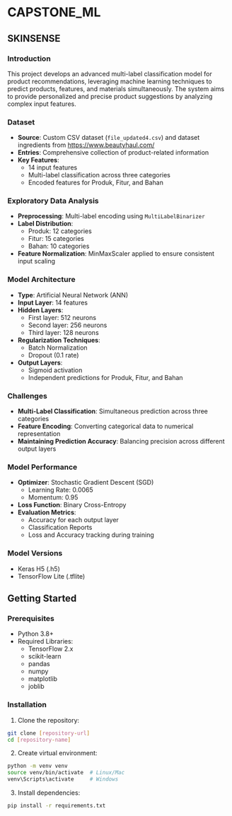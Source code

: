 # CAPSTONE_ML
## SKINSENSE

### Introduction
This project develops an advanced multi-label classification model for product recommendations, leveraging machine learning techniques to predict products, features, and materials simultaneously. The system aims to provide personalized and precise product suggestions by analyzing complex input features.

### Dataset
- **Source**: Custom CSV dataset (`file_updated4.csv`) and dataset ingredients from https://www.beautyhaul.com/
- **Entries**: Comprehensive collection of product-related information
- **Key Features**: 
  - 14 input features
  - Multi-label classification across three categories
  - Encoded features for Produk, Fitur, and Bahan

### Exploratory Data Analysis
- **Preprocessing**: Multi-label encoding using `MultiLabelBinarizer`
- **Label Distribution**:
  - Produk: 12 categories
  - Fitur: 15 categories
  - Bahan: 10 categories
- **Feature Normalization**: MinMaxScaler applied to ensure consistent input scaling

### Model Architecture
- **Type**: Artificial Neural Network (ANN)
- **Input Layer**: 14 features
- **Hidden Layers**: 
  - First layer: 512 neurons
  - Second layer: 256 neurons
  - Third layer: 128 neurons
- **Regularization Techniques**:
  - Batch Normalization
  - Dropout (0.1 rate)
- **Output Layers**: 
  - Sigmoid activation
  - Independent predictions for Produk, Fitur, and Bahan

### Challenges
- **Multi-Label Classification**: Simultaneous prediction across three categories
- **Feature Encoding**: Converting categorical data to numerical representation
- **Maintaining Prediction Accuracy**: Balancing precision across different output layers

### Model Performance
- **Optimizer**: Stochastic Gradient Descent (SGD)
  - Learning Rate: 0.0065
  - Momentum: 0.95
- **Loss Function**: Binary Cross-Entropy
- **Evaluation Metrics**:
  - Accuracy for each output layer
  - Classification Reports
  - Loss and Accuracy tracking during training

### Model Versions
- Keras H5 (.h5)
- TensorFlow Lite (.tflite)

## Getting Started

### Prerequisites
- Python 3.8+
- Required Libraries:
  - TensorFlow 2.x
  - scikit-learn
  - pandas
  - numpy
  - matplotlib
  - joblib

### Installation

1. Clone the repository:
```bash
git clone [repository-url]
cd [repository-name]
```

2. Create virtual environment:
```bash
python -m venv venv
source venv/bin/activate  # Linux/Mac
venv\Scripts\activate     # Windows
```

3. Install dependencies:
```bash
pip install -r requirements.txt
```
